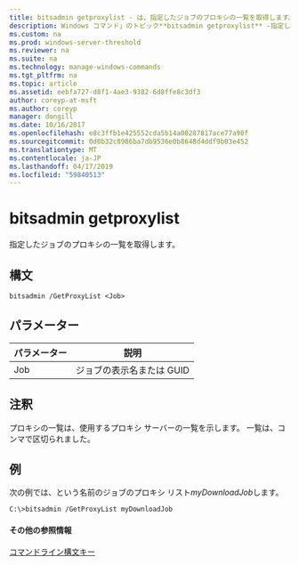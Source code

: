 ```yaml
---
title: bitsadmin getproxylist - は、指定したジョブのプロキシの一覧を取得します。
description: Windows コマンド」のトピック**bitsadmin getproxylist** -指定したジョブのプロキシの一覧を取得します。
ms.custom: na
ms.prod: windows-server-threshold
ms.reviewer: na
ms.suite: na
ms.technology: manage-windows-commands
ms.tgt_pltfrm: na
ms.topic: article
ms.assetid: eebfa727-d8f1-4ae3-9382-6d8ffe8c3df3
author: coreyp-at-msft
ms.author: coreyp
manager: dongill
ms.date: 10/16/2017
ms.openlocfilehash: e8c3ffb1e425552cda5b14a00287817ace77a90f
ms.sourcegitcommit: 0d0b32c8986ba7db9536e0b8648d4ddf9b03e452
ms.translationtype: MT
ms.contentlocale: ja-JP
ms.lasthandoff: 04/17/2019
ms.locfileid: "59840513"
---
```

# <a name="bitsadmin-getproxylist"></a>bitsadmin getproxylist

指定したジョブのプロキシの一覧を取得します。

## <a name="syntax"></a>構文

```
bitsadmin /GetProxyList <Job>
```

## <a name="parameters"></a>パラメーター

|パラメーター|説明|
|---------|-----------|
|Job|ジョブの表示名または GUID|

## <a name="remarks"></a>注釈

プロキシの一覧は、使用するプロキシ サーバーの一覧を示します。 一覧は、コンマで区切られました。

## <a name="BKMK_examples"></a>例

次の例では、という名前のジョブのプロキシ リスト*myDownloadJob*します。
```
C:\>bitsadmin /GetProxyList myDownloadJob
```

#### <a name="additional-references"></a>その他の参照情報

[コマンドライン構文キー](command-line-syntax-key.md)